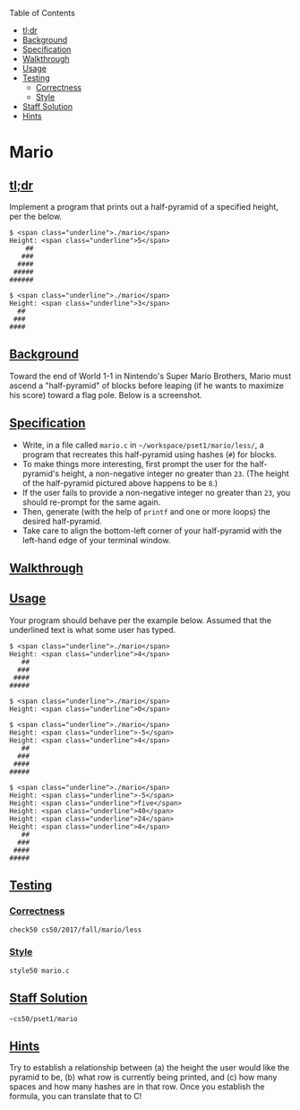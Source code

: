 Table of Contents

* [tl;dr](https://docs.cs50.net/problems/mario/less/mario.html#tl-dr)
* [Background](https://docs.cs50.net/problems/mario/less/mario.html#background)
* [Specification](https://docs.cs50.net/problems/mario/less/mario.html#specification)
* [Walkthrough](https://docs.cs50.net/problems/mario/less/mario.html#walkthrough)
* [Usage](https://docs.cs50.net/problems/mario/less/mario.html#usage)
* [Testing](https://docs.cs50.net/problems/mario/less/mario.html#testing)
  - [Correctness](https://docs.cs50.net/problems/mario/less/mario.html#correctness)
  - [Style](https://docs.cs50.net/problems/mario/less/mario.html#style)
* [Staff Solution](https://docs.cs50.net/problems/mario/less/mario.html#staff-solution)
* [Hints](https://docs.cs50.net/problems/mario/less/mario.html#hints)

# Mario

## [tl;dr](https://docs.cs50.net/problems/mario/less/mario.html#tl-dr)

Implement a program that prints out a half-pyramid of a specified height, per the below.

```
$ <span class="underline">./mario</span>
Height: <span class="underline">5</span>
    ##
   ###
  ####
 #####
######

$ <span class="underline">./mario</span>
Height: <span class="underline">3</span>
  ##
 ###
####
```

## [Background](https://docs.cs50.net/problems/mario/less/mario.html#background)

Toward the end of World 1-1 in Nintendo's Super Mario Brothers, Mario must ascend a "half-pyramid" of blocks before leaping (if he wants to maximize his score) toward a flag pole. Below is a screenshot.

## [Specification](https://docs.cs50.net/problems/mario/less/mario.html#specification)

* Write, in a file called `mario.c` in `~/workspace/pset1/mario/less/`, a program that recreates this half-pyramid using hashes (`#`) for blocks.
* To make things more interesting, first prompt the user for the half-pyramid's height, a non-negative integer no greater than `23`. (The height of the half-pyramid pictured above happens to be `8`.)
* If the user fails to provide a non-negative integer no greater than `23`, you should re-prompt for the same again.
* Then, generate (with the help of `printf` and one or more loops) the desired half-pyramid.
* Take care to align the bottom-left corner of your half-pyramid with the left-hand edge of your terminal window.

## [Walkthrough](https://docs.cs50.net/problems/mario/less/mario.html#walkthrough)

## [Usage](https://docs.cs50.net/problems/mario/less/mario.html#usage)

Your program should behave per the example below. Assumed that the underlined text is what some user has typed.

```
$ <span class="underline">./mario</span>
Height: <span class="underline">4</span>
   ##
  ###
 ####
#####
```

```
$ <span class="underline">./mario</span>
Height: <span class="underline">0</span>
```

```
$ <span class="underline">./mario</span>
Height: <span class="underline">-5</span>
Height: <span class="underline">4</span>
   ##
  ###
 ####
#####
```

```
$ <span class="underline">./mario</span>
Height: <span class="underline">-5</span>
Height: <span class="underline">five</span>
Height: <span class="underline">40</span>
Height: <span class="underline">24</span>
Height: <span class="underline">4</span>
   ##
  ###
 ####
#####
```

## [Testing](https://docs.cs50.net/problems/mario/less/mario.html#testing)

### [Correctness](https://docs.cs50.net/problems/mario/less/mario.html#correctness)

```
check50 cs50/2017/fall/mario/less
```

### [Style](https://docs.cs50.net/problems/mario/less/mario.html#style)

```
style50 mario.c
```

## [Staff Solution](https://docs.cs50.net/problems/mario/less/mario.html#staff-solution)

```
~cs50/pset1/mario
```

## [Hints](https://docs.cs50.net/problems/mario/less/mario.html#hints)

Try to establish a relationship between (a) the height the user would like the pyramid to be, (b) what row is currently being printed, and (c) how many spaces and how many hashes are in that row. Once you establish the formula, you can translate that to C!
